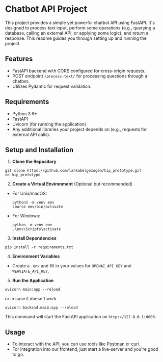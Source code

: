 # Chatbot API Project

This project provides a simple yet powerful chatbot API using FastAPI. It's designed to process text input, perform some operations (e.g., querying a database, calling an external API, or applying some logic), and return a response. This readme guides you through setting up and running the project.

## Features

- FastAPI backend with CORS configured for cross-origin requests.
- POST endpoint `/process-text/` for processing questions through a chatbot.
- Utilizes Pydantic for request validation.

## Requirements

- Python 3.6+
- FastAPI
- Uvicorn (for running the application)
- Any additional libraries your project depends on (e.g., requests for external API calls).

## Setup and Installation

1. **Clone the Repository**

```
git clone https://github.com/lankabelgezogen/hip_prototype.git
cd hip_prototype
```

2. **Create a Virtual Environment** (Optional but recommended)

- For Unix/macOS:
  ```
  python3 -m venv env
  source env/bin/activate
  ```

- For Windows:
  ```
  python -m venv env
  .\env\Scripts\activate
  ```

3. **Install Dependencies**

```
pip install -r requirements.txt
```

4. **Environment Variables**

- Create a `.env` and fill in your values for `OPENAI_API_KEY` and `WEAVIATE_API_KEY`.

5. **Run the Application**

```
uvicorn main:app --reload
```
or in case it doesn't work  
```
uvicorn backend.main:app --reload
```

This command will start the FastAPI application on `http://127.0.0.1:8000`.

## Usage

- To interact with the API, you can use tools like [Postman](https://www.postman.com/) or [curl](https://curl.se/).
- For integration into our frontend, just start a live-server and you're good to go.


